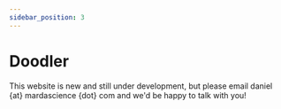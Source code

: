```yaml
---
sidebar_position: 3
---
```


# Doodler

This website is new and still under development, but please email daniel {at} mardascience {dot} com and we'd be happy to talk with you!
